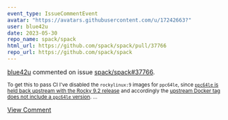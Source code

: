 ```yaml
---
event_type: IssueCommentEvent
avatar: "https://avatars.githubusercontent.com/u/17242663?"
user: blue42u
date: 2023-05-30
repo_name: spack/spack
html_url: https://github.com/spack/spack/pull/37766
repo_url: https://github.com/spack/spack
---
```


<a href='https://github.com/blue42u' target='_blank'>blue42u</a> commented on issue <a href='https://github.com/spack/spack/pull/37766' target='_blank'>spack/spack#37766</a>.

<small>To get this to pass CI I've disabled the `rockylinux:9` images for `ppc64le`, since [`ppc64le` is held back upstream with the Rocky 9.2 release](https://docs.rockylinux.org/release_notes/9_2/) and accordingly the [upstream Docker tag does not include a `ppc64le` version](https://hub.docker.com/layers/library/rockylinux/9/images/sha256-3387f6adc2fcdba59b9ff07acb955b4dbb610d3d93f7c68182107c1d25fac39c?context=explore)....</small>

<a href='https://github.com/spack/spack/pull/37766' target='_blank'>View Comment</a>